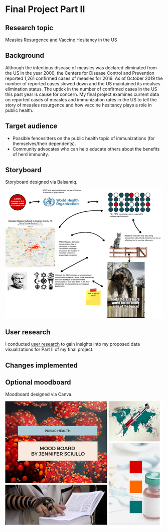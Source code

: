 # Final Project Part II

## Research topic

Measles Resurgence and Vaccine Hesitancy in the US

## Background

Although the infectious disease of measles was declared eliminated from the US in the year 2000, the Centers for Disease Control and Prevention reported 1,261 confirmed cases of measles for 2019. As of October 2019 the number of reported cases slowed down and the US maintained its mealses elimination status. The uptick in the number of confirmed cases in the US this past year is cause for concern. My final project examines current data on reported cases of measles and immunization rates in the US to tell the story of measles resurgence and how vaccine hesitancy plays a role in public health.

## Target audience

 * Possible fencesitters on the public health topic of immunizations (for themselves/their dependents).
 * Community advocates who can help educate others about the benefits of herd immunity.

## Storyboard

Storyboard designed via Balsamiq.

![vaccine hesitancy balsamiq mockup](measles_vaccine_hesitancy.png)

## User research

I conducted [user research](interviews/TSWD_user_research_interviews.md) to gain insights into my proposed data visualizations for Part II of my final project.

## Changes implemented

## Optional moodboard

Moodboard designed via Canva.

![moodboard](public_health_mood_board_by_Jennifer_Sciullo.png)
